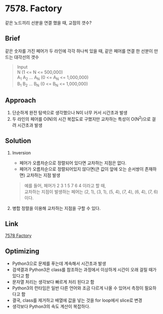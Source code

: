 # 7578. Factory  
같은 노드끼리 선분을 연결 했을 때, 교점의 갯수?  

## Brief  
같은 숫자를 가진 페어가 두 라인에 각각 하나씩 있을 때, 같은 페어를 연결 한 선분이 만드는 대각선의 갯수  

> Input  
> N (1 <= N <= 500,000)  
> A<sub>1</sub> A<sub>2</sub> ... A<sub>N</sub> (0 <= A<sub>N</sub> <= 1,000,000)  
> B<sub>1</sub> B<sub>2</sub> ... B<sub>N</sub> (0 <= B<sub>N</sub> <= 1,000,000)  

## Approach  
1. 단순하게 완전 탐색으로 생각했으나 N이 너무 커서 시간초과 발생  
2. 두 라인의 페어를 O(N)의 시간 복잡도로 구했지만 교차하는 특성이 O(N<sup>2</sup>)으로 걸려 시간초과 발생  

## Solution  
1. Inversion  
	- 페어가 오름차순으로 정렬되어 있다면 교차하는 지점은 없다.  
	- 페어가 오름차순으로 정렬되어있지 않다면(큰 값이 앞에 오는 순서쌍이 존재하면) 교차하는 지점 발생  
	> 예를 들어, 페어가 2 3 1 5 7 6 4 이라고 할 때,  
	> 교차하는 지점이 발생하는 페어는 (2, 1), (3, 1), (5, 4), (7, 4), (6, 4), (7, 6) 이다.  

2. 병합 정렬을 이용해 교차하는 지점을 구할 수 있다.  

## Link  
[7578 Factory](https://www.acmicpc.net/problem/7578)  

## Optimizing  
- Python3으로 문제를 푸는데 계속해서 시간초과 발생  
- 검색결과 Python3은 class를 참조하는 과정에서 이상하게 시간이 오래 걸릴 때가 있다고 함  
- 문자열 처리는 생각보다 빠르게 처리 된다고 함  
- Python3의 런타임은 일반 다른 언어와 조금 다르게 나올 수 있어서 측정이 필요하다고 함  
- 결국, class를 제거하고 배열에 값을 넣는 것을 for loop에서 slice로 변경  
- 생각보다 Python3의 속도 계산이 복잡하다.  
